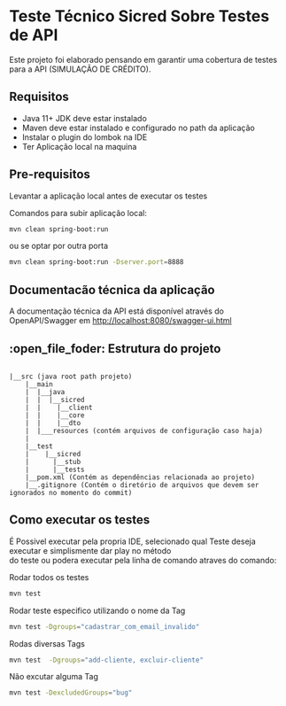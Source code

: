 # Teste Técnico Sicred Sobre Testes de API

Este projeto foi elaborado pensando em garantir uma cobertura de testes para a API (SIMULAÇÃO DE CRÉDITO).

##  Requisitos
* Java 11+ JDK deve estar instalado
* Maven deve estar instalado e configurado no path da aplicação
* Instalar o plugin do lombok na IDE
* Ter Aplicação local na maquina

##  Pre-requisitos

Levantar a aplicação local antes de executar os testes <br>

Comandos para subir aplicação local: <br>
```bash
mvn clean spring-boot:run
```
ou se optar por outra porta <br>
```bash
mvn clean spring-boot:run -Dserver.port=8888
```

## Documentacão técnica da aplicação

A documentação técnica da API está disponível através do OpenAPI/Swagger em [http://localhost:8080/swagger-ui.html](http://localhost:8080/swagger-ui.html)

## :open_file_foder: Estrutura do projeto

````text

|__src (java root path projeto)
    |__main
    |  |__java
    |  |  |__sicred
    |  |    |__client
    |  |    |__core
    |  |    |__dto
    |  |___resources (contém arquivos de configuração caso haja)
    | 
    |__test
    |    |__sicred
    |      |__stub
    |      |__tests
    |__pom.xml (Contém as dependências relacionada ao projeto)
    |__.gitignore (Contém o diretório de arquivos que devem ser ignorados no momento do commit)   
````

## Como executar os testes
É Possivel executar pela propria IDE, selecionado qual Teste deseja executar e simplismente dar play no método <br>
do teste ou podera executar pela linha de comando atraves do comando:<br>

Rodar todos os testes<br>
```bash
mvn test 
```
Rodar teste especifico utilizando o nome da Tag<br>
```bash
mvn test -Dgroups="cadastrar_com_email_invalido"
```
Rodas diversas Tags
```bash
mvn test  -Dgroups="add-cliente, excluir-cliente"
```
Não excutar alguma Tag
```bash
mvn test -DexcludedGroups="bug"
```
